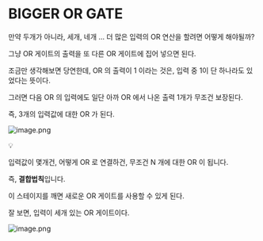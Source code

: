 # BIGGER OR GATE

만약 두개가 아니라, 세개, 네개 … 더 많은 입력의 OR 연산을 할려면 어떻게 해야될까?

그냥 OR 게이트의 출력을 또 다른 OR 게이트에 집어 넣으면 된다.

조금만 생각해보면 당연한데, OR 의 출력이 1 이라는 것은, 입력 중 1이 단 하나라도 있었다는 뜻이다.

그러면 다음 OR 의 입력에도 일단 아까 OR 에서 나온 출력 1개가 무조건 보장된다.

즉, 3개의 입력값에 대한 OR 가 된다.

![image.png](/images/07_BIGGER_OR_GATE/image.png)


💡

입력값이 몇개건, 어떻게 OR 로 연결하건, 무조건 N 개에 대한 OR 이 됩니다.

즉, **결합법칙**입니다.



이 스테이지를 깨면 새로운 OR 게이트를 사용할 수 있게 된다.

잘 보면, 입력이 세개 있는 OR 게이트이다.

![image.png](/images/07_BIGGER_OR_GATE/image_1.png)